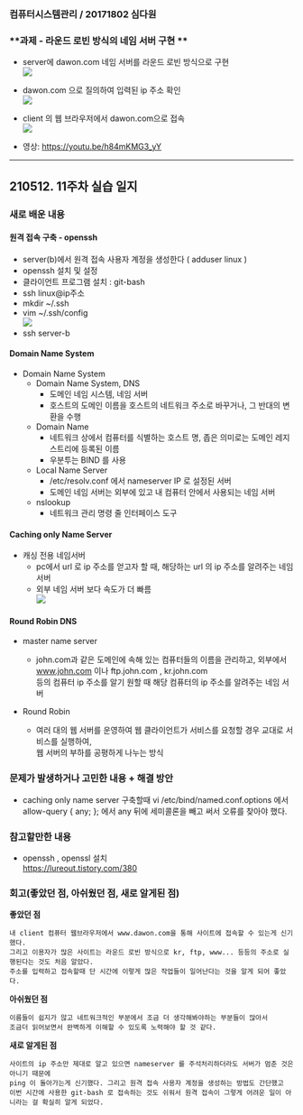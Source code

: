 ### 컴퓨터시스템관리 / 20171802 심다원

###  **과제 - 라운드 로빈 방식의 네임 서버 구현 **  ###   
  + server에 dawon.com 네임 서버를 라운드 로빈 방식으로 구현               
   <img src="https://user-images.githubusercontent.com/79961001/117874563-16342f00-b2dc-11eb-8bb0-066d29447aa0.png"></img><br/>              
   
  + dawon.com 으로 질의하여 입력된 ip 주소 확인     
   <img src="https://user-images.githubusercontent.com/79961001/117874571-17655c00-b2dc-11eb-912b-1f5a9eea3450.png"></img><br/>              

   + client 의 웹 브라우저에서 dawon.com으로 접속       
   <img src="https://user-images.githubusercontent.com/79961001/117874574-17fdf280-b2dc-11eb-9b20-88fb65818eff.png"></img><br/>              


   + 영상:   https://youtu.be/h84mKMG3_yY              

     
---   

## 210512. 11주차 실습 일지


### **새로 배운 내용** ###
  
  #### 원격 접속 구축 - openssh ####  
  
   + server(b)에서 원격 접속 사용자 계정을 생성한다 ( adduser linux )       
   + openssh 설치 및 설정        
   + 클라이언트 프로그램 설치 : git-bash              
   + ssh linux@ip주소                  
   + mkdir ~/.ssh             
   + vim ~/.ssh/config                             
    <img src="https://user-images.githubusercontent.com/79961001/117868890-167cfc00-b2d5-11eb-9ac3-37ef9581b1d1.png"></img><br/>              
   + ssh server-b      

#### Domain Name System ####    

  + Domain Name System               
    + Domain Name System, DNS     
      + 도메인 네임 시스템, 네임 서버     
      + 호스트의 도메인 이름을 호스트의 네트워크 주소로 바꾸거나, 그 반대의 변환을 수행           
    + Domain Name      
      + 네트워크 상에서 컴퓨터를 식별하는 호스트 명, 좁은 의미로는 도메인 레지스트리에 등록된 이름       
      + 우분투는 BIND 를 사용         
    + Local Name Server       
      + /etc/resolv.conf 에서 nameserver IP 로 설정된 서버     
      + 도메인 네임 서버는 외부에 있고 내 컴퓨터 안에서 사용되는 네임 서버    
    + nslookup       
      + 네트워크 관리 명령 줄 인터페이스 도구          
     
#### Caching only Name Server ####     
  + 캐싱 전용 네임서버              
    + pc에서 url 로 ip 주소를 얻고자 할 때, 해당하는 url 의 ip 주소를 알려주는 네임 서버            
    + 외부 네임 서버 보다 속도가 더 빠름        
   <img src="https://user-images.githubusercontent.com/79961001/117871564-7b862100-b2d8-11eb-965b-f21b29c13959.png"></img><br/>
 
   
#### Round Robin DNS ####         
  + master name server    
    + john.com과 같은 도메인에 속해 있는 컴퓨터들의 이름을 관리하고, 외부에서 www.john.com 이나 ftp.john.com , kr.john.com    
      등의 컴퓨터 ip 주소를 알기 원할 때 해당 컴퓨터의 ip 주소를 알려주는 네임 서버            

  + Round Robin        
    + 여러 대의 웹 서버를 운영하여 웹 클라이언트가 서비스를 요청할 경우 교대로 서비스를 실행하여,      
      웹 서버의 부하를 공평하게 나누는 방식                   
    
   
          


### **문제가 발생하거나 고민한 내용 + 해결 방안** ###

  
  + caching only name server 구축할때 vi /etc/bind/named.conf.options 에서         
    allow-query { any; }; 에서 any 뒤에 세미콜론을 빼고 써서 오류를 찾아야 했다.                 
 


### **참고할만한 내용** ###     
  + openssh , openssl 설치         
    https://lureout.tistory.com/380       
      
  
### **회고(좋았던 점, 아쉬웠던 점, 새로 알게된 점)**

**좋았던 점**   
```
내 client 컴퓨터 웹브라우저에서 www.dawon.com을 통해 사이트에 접속할 수 있는게 신기했다.    
그리고 이용자가 많은 사이트는 라운드 로빈 방식으로 kr, ftp, www... 등등의 주소로 실행된다는 것도 처음 알았다.    
주소를 입력하고 접속할때 단 시간에 이렇게 많은 작업들이 일어난다는 것을 알게 되어 좋았다.     
```
**아쉬웠던 점**      
```
이름들이 쉽지가 않고 네트워크적인 부분에서 조금 더 생각해봐야하는 부분들이 많아서       
조금더 읽어보면서 완벽하게 이해할 수 있도록 노력해야 할 것 같다.           
```

**새로 알게된 점**   
```
사이트의 ip 주소만 제대로 알고 있으면 nameserver 를 주석처리하더라도 서버가 멈춘 것은 아니기 때문에      
ping 이 돌아가는게 신기했다. 그리고 원격 접속 사용자 계정을 생성하는 방법도 간단했고    
이번 시간에 사용한 git-bash 로 접속하는 것도 쉬워서 원격 접속이 그렇게 어려운 일이 아니라는 걸 확실히 알게 되었다.    
```
